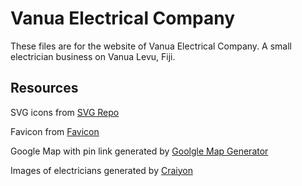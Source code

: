 # Vanua Electrical Company

These files are for the website of Vanua Electrical Company. A small electrician business on Vanua Levu, Fiji.

## Resources

SVG icons from [SVG Repo](https://www.svgrepo.com/)

Favicon from [Favicon](https://favicon.io/emoji-favicons/electric-plug/)

Google Map with pin link generated by [Goolgle Map Generator](https://google-map-generator.com/)

Images of electricians generated by [Craiyon](https://www.craiyon.com/)
